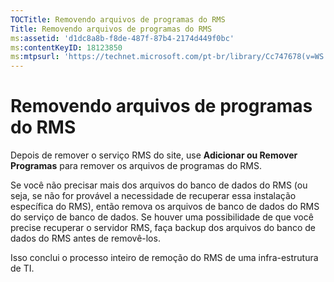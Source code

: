 ```yaml
---
TOCTitle: Removendo arquivos de programas do RMS
Title: Removendo arquivos de programas do RMS
ms:assetid: 'd1dc8a8b-f8de-487f-87b4-2174d449f0bc'
ms:contentKeyID: 18123850
ms:mtpsurl: 'https://technet.microsoft.com/pt-br/library/Cc747678(v=WS.10)'
---
```


Removendo arquivos de programas do RMS
======================================

Depois de remover o serviço RMS do site, use **Adicionar ou Remover Programas** para remover os arquivos de programas do RMS.

Se você não precisar mais dos arquivos do banco de dados do RMS (ou seja, se não for provável a necessidade de recuperar essa instalação específica do RMS), então remova os arquivos de banco de dados do RMS do serviço de banco de dados. Se houver uma possibilidade de que você precise recuperar o servidor RMS, faça backup dos arquivos do banco de dados do RMS antes de removê-los.

Isso conclui o processo inteiro de remoção do RMS de uma infra-estrutura de TI.
